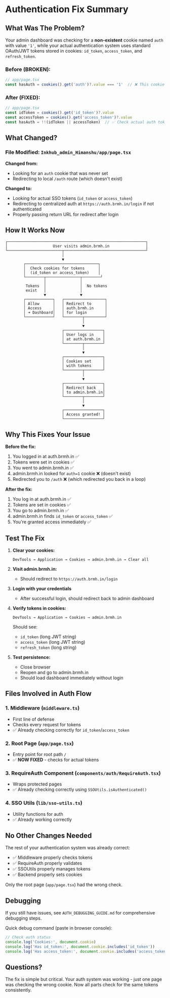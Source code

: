 # Authentication Fix Summary

## What Was The Problem?

Your admin dashboard was checking for a **non-existent** cookie named `auth` with value `'1'`, while your actual authentication system uses standard OAuth/JWT tokens stored in cookies: `id_token`, `access_token`, and `refresh_token`.

### Before (BROKEN):
```typescript
// app/page.tsx
const hasAuth = cookies().get('auth')?.value === '1'  // ❌ This cookie doesn't exist!
```

### After (FIXED):
```typescript
// app/page.tsx
const idToken = cookies().get('id_token')?.value
const accessToken = cookies().get('access_token')?.value
const hasAuth = !!(idToken || accessToken)  // ✅ Check actual auth tokens
```

## What Changed?

### File Modified: `Inkhub_admin_Himanshu/app/page.tsx`

**Changed from:**
- Looking for an `auth` cookie that was never set
- Redirecting to local `/auth` route (which doesn't exist)

**Changed to:**
- Looking for actual SSO tokens (`id_token` or `access_token`)
- Redirecting to centralized auth at `https://auth.brmh.in/login` if not authenticated
- Properly passing return URL for redirect after login

## How It Works Now

```
┌─────────────────────────────────────────────────────────────┐
│                    User visits admin.brmh.in                │
└────────────────────────┬────────────────────────────────────┘
                         │
                         ▼
        ┌────────────────────────────────┐
        │  Check cookies for tokens      │
        │  (id_token or access_token)    │
        └────────┬───────────────┬────────┘
                 │               │
         Tokens  │               │  No tokens
         exist   │               │
                 ▼               ▼
        ┌────────────┐   ┌──────────────────┐
        │ Allow      │   │ Redirect to      │
        │ Access     │   │ auth.brmh.in     │
        │ ➜ Dashboard│   │ for login        │
        └────────────┘   └────────┬─────────┘
                                  │
                                  ▼
                         ┌─────────────────┐
                         │ User logs in    │
                         │ at auth.brmh.in │
                         └────────┬────────┘
                                  │
                                  ▼
                         ┌─────────────────┐
                         │ Cookies set     │
                         │ with tokens     │
                         └────────┬────────┘
                                  │
                                  ▼
                         ┌─────────────────┐
                         │ Redirect back   │
                         │ to admin.brmh.in│
                         └────────┬────────┘
                                  │
                                  ▼
                         ┌─────────────────┐
                         │ Access granted! │
                         └─────────────────┘
```

## Why This Fixes Your Issue

**Before the fix:**
1. You logged in at auth.brmh.in ✅
2. Tokens were set in cookies ✅
3. You went to admin.brmh.in ✅
4. admin.brmh.in looked for `auth=1` cookie ❌ (doesn't exist)
5. Redirected you to `/auth` ❌ (which redirected you back in a loop)

**After the fix:**
1. You log in at auth.brmh.in ✅
2. Tokens are set in cookies ✅
3. You go to admin.brmh.in ✅
4. admin.brmh.in finds `id_token` or `access_token` ✅
5. You're granted access immediately ✅

## Test The Fix

1. **Clear your cookies:**
   ```
   DevTools → Application → Cookies → admin.brmh.in → Clear all
   ```

2. **Visit admin.brmh.in:**
   - Should redirect to `https://auth.brmh.in/login`

3. **Login with your credentials**
   - After successful login, should redirect back to admin dashboard

4. **Verify tokens in cookies:**
   ```
   DevTools → Application → Cookies → admin.brmh.in
   ```
   Should see:
   - `id_token` (long JWT string)
   - `access_token` (long JWT string)
   - `refresh_token` (long string)

5. **Test persistence:**
   - Close browser
   - Reopen and go to admin.brmh.in
   - Should load dashboard immediately without login

## Files Involved in Auth Flow

### 1. **Middleware** (`middleware.ts`)
- First line of defense
- Checks every request for tokens
- ✅ Already checking correctly for `id_token`/`access_token`

### 2. **Root Page** (`app/page.tsx`)
- Entry point for root path `/`
- ✅ **NOW FIXED** - checks for actual tokens

### 3. **RequireAuth Component** (`components/auth/RequireAuth.tsx`)
- Wraps protected pages
- ✅ Already checking correctly using `SSOUtils.isAuthenticated()`

### 4. **SSO Utils** (`lib/sso-utils.ts`)
- Utility functions for auth
- ✅ Already working correctly

## No Other Changes Needed

The rest of your authentication system was already correct:
- ✅ Middleware properly checks tokens
- ✅ RequireAuth properly validates
- ✅ SSOUtils properly manages tokens
- ✅ Backend properly sets cookies

Only the root page (`app/page.tsx`) had the wrong check.

## Debugging

If you still have issues, see `AUTH_DEBUGGING_GUIDE.md` for comprehensive debugging steps.

Quick debug command (paste in browser console):
```javascript
// Check auth status
console.log('Cookies:', document.cookie)
console.log('Has id_token:', document.cookie.includes('id_token'))
console.log('Has access_token:', document.cookie.includes('access_token'))
```

## Questions?

The fix is simple but critical. Your auth system was working - just one page was checking the wrong cookie. Now all parts check for the same tokens consistently.

